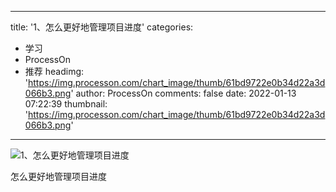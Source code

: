 
---
title: '1、怎么更好地管理项目进度'
categories: 
 - 学习
 - ProcessOn
 - 推荐
headimg: 'https://img.processon.com/chart_image/thumb/61bd9722e0b34d22a3d066b3.png'
author: ProcessOn
comments: false
date: 2022-01-13 07:22:39
thumbnail: 'https://img.processon.com/chart_image/thumb/61bd9722e0b34d22a3d066b3.png'
---

<div>   
<img class="thumb" alt="1、怎么更好地管理项目进度" src="https://img.processon.com/chart_image/thumb/61bd9722e0b34d22a3d066b3.png" referrerpolicy="no-referrer">
<p>怎么更好地管理项目进度</p>  
</div>
            